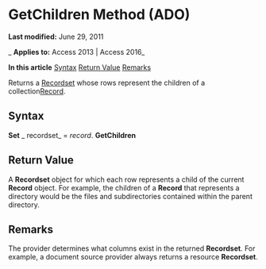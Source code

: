 
# GetChildren Method (ADO)

 **Last modified:** June 29, 2011

 _ **Applies to:** Access 2013 | Access 2016_

 **In this article**
[Syntax](#sectionSection1)
[Return Value](#sectionSection2)
[Remarks](#sectionSection3)



Returns a [Recordset](0f963bf8-f066-dc8a-b754-f427de712df1.md) whose rows represent the children of a collection[Record](817aaf13-78d4-1134-aa94-997e92077c22.md).

## Syntax
<a name="sectionSection1"> </a>

 **Set** _ recordset_ = _record_. **GetChildren**


## Return Value
<a name="sectionSection2"> </a>

A  **Recordset** object for which each row represents a child of the current **Record** object. For example, the children of a **Record** that represents a directory would be the files and subdirectories contained within the parent directory.


## Remarks
<a name="sectionSection3"> </a>

The provider determines what columns exist in the returned  **Recordset**. For example, a document source provider always returns a resource **Recordset**.

